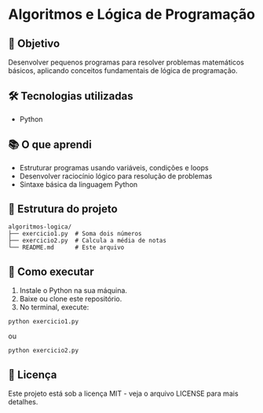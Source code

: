 # Algoritmos e Lógica de Programação

## 📌 Objetivo
Desenvolver pequenos programas para resolver problemas matemáticos básicos, aplicando conceitos fundamentais de lógica de programação.

## 🛠️ Tecnologias utilizadas
- Python

## 📚 O que aprendi
- Estruturar programas usando variáveis, condições e loops
- Desenvolver raciocínio lógico para resolução de problemas
- Sintaxe básica da linguagem Python

## 📂 Estrutura do projeto
```
algoritmos-logica/
├── exercicio1.py  # Soma dois números
├── exercicio2.py  # Calcula a média de notas
└── README.md      # Este arquivo
```

## 🚀 Como executar
1. Instale o Python na sua máquina.
2. Baixe ou clone este repositório.
3. No terminal, execute:
```
python exercicio1.py
```
ou
```
python exercicio2.py
```

## 📄 Licença
Este projeto está sob a licença MIT - veja o arquivo LICENSE para mais detalhes.
